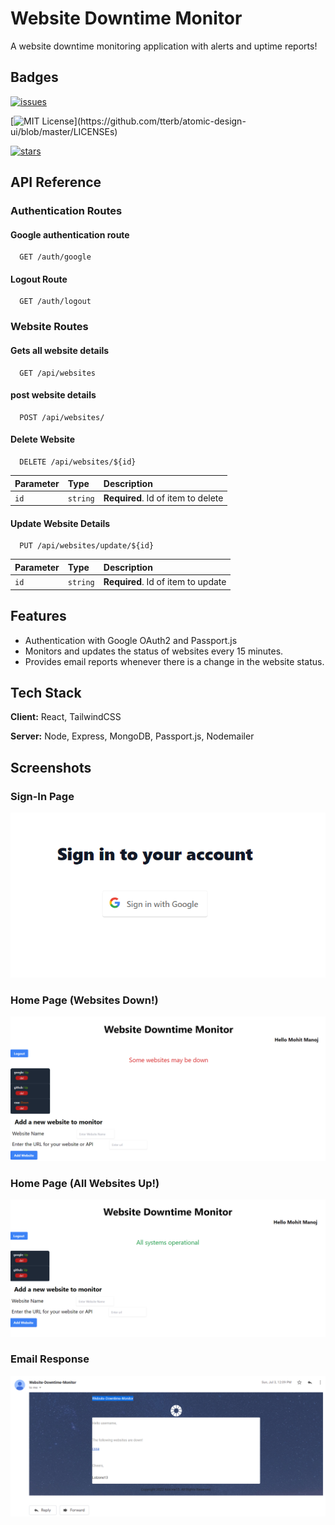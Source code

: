 
# Website Downtime Monitor

A website downtime monitoring application with alerts and uptime reports!


## Badges

[![issues](https://img.shields.io/github/issues/lolzone13/website-downtime-monitor)](https://github.com/lolzone13/website-downtime-monitor/issues) 

[![MIT License](https://img.shields.io/apm/l/atomic-design-ui.svg?)](https://github.com/tterb/atomic-design-ui/blob/master/LICENSEs)

[![stars](https://img.shields.io/github/stars/lolzone13/website-downtime-monitor)](https://github.com/lolzone13/website-downtime-monitor/stargazers)


## API Reference

### Authentication Routes

#### Google authentication route

```http
  GET /auth/google
```

#### Logout Route

```http
  GET /auth/logout

```

### Website Routes

#### Gets all website details

```http
  GET /api/websites
```

#### post website details

```http
  POST /api/websites/
```

#### Delete Website

```http
  DELETE /api/websites/${id}
```

| Parameter | Type     | Description                       |
| :-------- | :------- | :-------------------------------- |
| `id`      | `string` | **Required**. Id of item to delete |

#### Update Website Details

```http
  PUT /api/websites/update/${id}
```

| Parameter | Type     | Description                       |
| :-------- | :------- | :-------------------------------- |
| `id`      | `string` | **Required**. Id of item to update |

## Features

- Authentication with Google OAuth2 and Passport.js
- Monitors and updates the status of websites every 15 minutes.
- Provides email reports whenever there is a change in the website status.



## Tech Stack

**Client:** React, TailwindCSS

**Server:** Node, Express, MongoDB, Passport.js, Nodemailer


## Screenshots

### Sign-In Page
![Sign-In Page](https://github.com/lolzone13/website-downtime-monitor/blob/main/screenshots/sign-in-page.png)

### Home Page (Websites Down!)
![Home Page](https://github.com/lolzone13/website-downtime-monitor/blob/main/screenshots/homepage.png)

### Home Page (All Websites Up!)
![all-clear homepage](https://github.com/lolzone13/website-downtime-monitor/blob/main/screenshots/success-homepage.png)

### Email Response
![Email Response](https://github.com/lolzone13/website-downtime-monitor/blob/main/screenshots/email-response.png)

